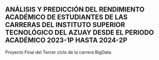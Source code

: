 ## ANÁLISIS Y PREDICCIÓN DEL RENDIMIENTO ACADÉMICO DE ESTUDIANTES DE LAS CARRERAS DEL INSTITUTO SUPERIOR TECNOLÓGICO DEL AZUAY DESDE EL PERIODO ACADÉMICO 2023-1P HASTA 2024-2P
Proyecto Final del Tercer ciclo de la carrera BigData.
